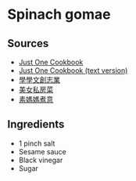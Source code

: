 # Spinach gomae

## Sources

- [Just One Cookbook](https://www.youtube.com/watch?v=NN98B6TzH3w)
- [Just One Cookbook (text version)](http://www.justonecookbook.com/spinach-with-sesame-sauce/)
- [學學文創志業](https://www.youtube.com/watch?v=NrqhKAW0fnA)
- [美女私房菜](https://www.youtube.com/watch?v=6GMF5gwLMV4)
- [素媽媽煮意](https://www.youtube.com/watch?v=gNoO6thJISU)

## Ingredients

- 1 pinch salt
- Sesame sauce
- Black vinegar
- Sugar
